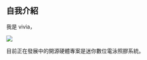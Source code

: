 ## 自我介紹
我是 vivia，

![](http://1.bp.blogspot.com/-xUw-eoxefso/VY-jEqVV0wI/AAAAAAAAFN4/8nJzqAUJz9o/s640/%25E8%259E%25A2%25E5%25B9%2595%25E6%2593%25B7%25E5%258F%2596%25E7%2595%25AB%25E9%259D%25A2%2B%25282%2529.png)

目前正在發展中的開源硬體專案是迷你數位電泳照膠系統。